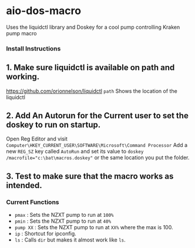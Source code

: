 # aio-dos-macro
Uses the liquidctl library and Doskey  for a cool pump controlling Kraken pump macro


### Install Instructions


## 1. Make sure liquidctl is available on path and working.
 https://github.com/orionnelson/liquidctl
 `path`
 Shows the location of the liquidctl
## 2. Add An Autorun for the Current user to set the doskey to run on startup.
  Open Reg Editor and visit `Computer\HKEY_CURRENT_USER\SOFTWARE\Microsoft\Command Processor` Add a new `REG_SZ` key called `AutoRun` and set its value to `doskey /macrofile="c:\bat\macros.doskey"` or the same location you put the folder.
## 3. Test to make sure that the macro works as intended.


### Current Functions

* `pmax`  : Sets the NZXT pump to run at `100%`
* `pmin`  : Sets the NZXT pump to run at `40%`
* `pump XX` : Sets the NZXT pump to run at `XX%` where the max is 100.
* `ip` : Shortcut for ipconfig.
* `ls` : Calls `dir` but makes it almost work like `ls`.


